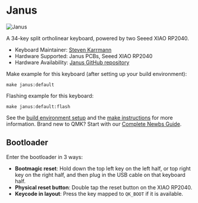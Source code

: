 # Janus

![Janus](https://i.imgur.com/7Lzhafeh.jpg)

A 34-key split ortholinear keyboard, powered by two Seeed XIAO RP2040.

* Keyboard Maintainer: [Steven Karrmann](https://github.com/skarrmann)
* Hardware Supported: Janus PCBs, Seeed XIAO RP2040
* Hardware Availability: [Janus GitHub repository](https://github.com/skarrmann/janus)

Make example for this keyboard (after setting up your build environment):

    make janus:default

Flashing example for this keyboard:

    make janus:default:flash

See the [build environment setup](https://docs.qmk.fm/#/getting_started_build_tools) and the [make instructions](https://docs.qmk.fm/#/getting_started_make_guide) for more information. Brand new to QMK? Start with our [Complete Newbs Guide](https://docs.qmk.fm/#/newbs).

## Bootloader

Enter the bootloader in 3 ways:

* **Bootmagic reset**: Hold down the top left key on the left half, or top right key on the right half, and then plug in the USB cable on that keyboard half.
* **Physical reset button**: Double tap the reset button on the XIAO RP2040.
* **Keycode in layout**: Press the key mapped to `QK_BOOT` if it is available.
